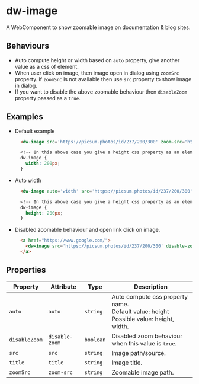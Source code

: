 # dw-image

A WebComponent to show zoomable image on documentation & blog sites.

## Behaviours
- Auto compute height or width based on `auto` property, give another value as a css of element.
- When user click on image, then image open in dialog using `zoomSrc` property. if `zoomSrc` is not available then use `src` property to show image in dialog.
- If you want to disable the above zoomable behaviour then `disableZoom` property passed as a `true`.

## Examples
  - Default example
     ```html
       <dw-image src='https://picsum.photos/id/237/200/300' zoom-src='https://picsum.photos/id/237/1000/1000'></dw-image>
     ```

     ```css
       <!-- In this above case you give a height css property as an element. -->
       dw-image {
         width: 200px;
       }
     ```
  - Auto width
     ```html
       <dw-image auto='width' src='https://picsum.photos/id/237/200/300' zoom-src='https://picsum.photos/id/237/1000/1000'></dw-image>
     ```

     ```css
       <!-- In this above case you give a height css property as an element. -->
       dw-image {
         height: 200px;
       }
     ```
  - Disabled zoomable behaviour and open link click on image.
    ```html
      <a href="https://www.google.com/">
        <dw-image src='https://picsum.photos/id/237/200/300' disable-zoom></dw-image>
      </a>
    ```

## Properties

| Property      | Attribute     | Type      | Description                                      |
|---------------|---------------|-----------|--------------------------------------------------|
| `auto`        | `auto`        | `string`  | Auto compute css property name.<br />Default value: height<br />Possible value: height, width. |
| `disableZoom` | `disable-zoom` | `boolean` | Disabled zoom behaviour when this value is `true`. |
| `src`         | `src`         | `string`  | Image path/source.                               |
| `title`       | `title`       | `string`  | Image title.                                     |
| `zoomSrc`     | `zoom-src`     | `string`  | Zoomable image path.                             |